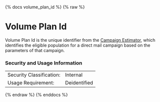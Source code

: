 {% docs volume_plan_id %}
{% raw %}

<a name="volume_plan_id"></a>
# Volume Plan Id

Volume Plan Id is the unique identifier from the [Campaign Estimator]( https://gitlab.com/aaa-life/data-analytics-projects/insight_advisory/the-campaign-estimator), which identifies the eligible population for a direct mail campaign based on the parameters of that campaign.

### Security and Usage Information
|     |     |  
| --- | --- |
| Security Classification: | Internal |
| Usage Requirement:       | Deidentified |

{% endraw %}
{% enddocs %}